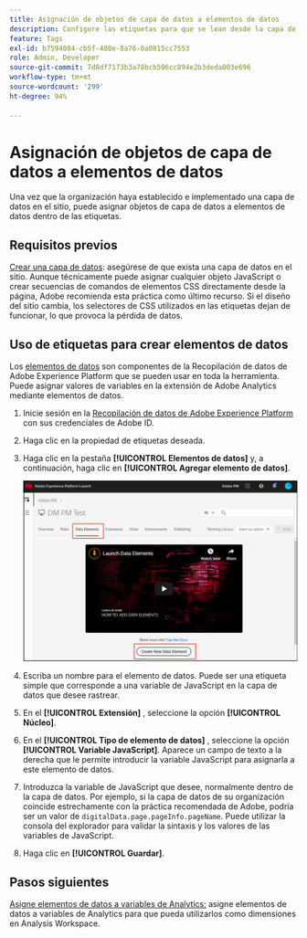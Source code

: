 ```yaml
---
title: Asignación de objetos de capa de datos a elementos de datos
description: Configure las etiquetas para que se lean desde la capa de datos.
feature: Tags
exl-id: b7594084-cb5f-408e-8a76-0a0815cc7553
role: Admin, Developer
source-git-commit: 7d8df7173b3a78bcb506cc894e2b3deda003e696
workflow-type: tm+mt
source-wordcount: '299'
ht-degree: 94%

---
```


# Asignación de objetos de capa de datos a elementos de datos

Una vez que la organización haya establecido e implementado una capa de datos en el sitio, puede asignar objetos de capa de datos a elementos de datos dentro de las etiquetas.

## Requisitos previos

[Crear una capa de datos](../prepare/data-layer.md): asegúrese de que exista una capa de datos en el sitio. Aunque técnicamente puede asignar cualquier objeto JavaScript o crear secuencias de comandos de elementos CSS directamente desde la página, Adobe recomienda esta práctica como último recurso. Si el diseño del sitio cambia, los selectores de CSS utilizados en las etiquetas dejan de funcionar, lo que provoca la pérdida de datos.

## Uso de etiquetas para crear elementos de datos

Los [elementos de datos](https://experienceleague.adobe.com/docs/experience-platform/tags/ui/data-elements.html?lang=es) son componentes de la Recopilación de datos de Adobe Experience Platform que se pueden usar en toda la herramienta. Puede asignar valores de variables en la extensión de Adobe Analytics mediante elementos de datos.

1. Inicie sesión en la [Recopilación de datos de Adobe Experience Platform](https://experience.adobe.com/data-collection) con sus credenciales de Adobe ID.
1. Haga clic en la propiedad de etiquetas deseada.
1. Haga clic en la pestaña **[!UICONTROL Elementos de datos]** y, a continuación, haga clic en **[!UICONTROL Agregar elemento de datos]**.

   ![crear elemento de datos](assets/createelement.png)

1. Escriba un nombre para el elemento de datos. Puede ser una etiqueta simple que corresponde a una variable de JavaScript en la capa de datos que desee rastrear.
1. En el **[!UICONTROL Extensión]** , seleccione la opción **[!UICONTROL Núcleo]**.
1. En el **[!UICONTROL Tipo de elemento de datos]** , seleccione la opción **[!UICONTROL Variable JavaScript]**. Aparece un campo de texto a la derecha que le permite introducir la variable JavaScript para asignarla a este elemento de datos.
1. Introduzca la variable de JavaScript que desee, normalmente dentro de la capa de datos. Por ejemplo, si la capa de datos de su organización coincide estrechamente con la práctica recomendada de Adobe, podría ser un valor de `digitalData.page.pageInfo.pageName`. Puede utilizar la consola del explorador para validar la sintaxis y los valores de las variables de JavaScript.
1. Haga clic en **[!UICONTROL Guardar]**.

## Pasos siguientes

[Asigne elementos de datos a variables de Analytics:](elements-to-variable.md) asigne elementos de datos a variables de Analytics para que pueda utilizarlos como dimensiones en Analysis Workspace.
